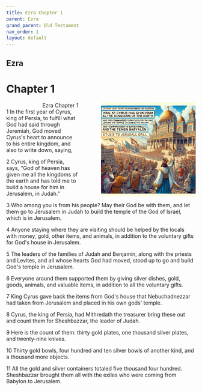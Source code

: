 ```yaml
---
title: Ezra Chapter 1
parent: Ezra
grand_parent: Old Testament
nav_order: 1
layout: default
---
```


## Ezra

# Chapter 1

<div style="clear: both; text-align: right;">
    <img src="/assets/Image/Ezra/500/1.jpg" alt="Ezra Chapter 1" class="chapter-image" style="max-width: 50%; height: auto; float: right; margin: 0 0 10px 10px; padding-left: 10%;">
    <figcaption style="font-size: 14px;">Ezra Chapter 1</figcaption>
</div>
1 In the first year of Cyrus, king of Persia, to fulfill what God had said through Jeremiah, God moved Cyrus's heart to announce to his entire kingdom, and also to write down, saying,

2 Cyrus, king of Persia, says, "God of heaven has given me all the kingdoms of the earth and has told me to build a house for him in Jerusalem, in Judah."

3 Who among you is from his people? May their God be with them, and let them go to Jerusalem in Judah to build the temple of the God of Israel, which is in Jerusalem.

4 Anyone staying where they are visiting should be helped by the locals with money, gold, other items, and animals, in addition to the voluntary gifts for God's house in Jerusalem.

5 The leaders of the families of Judah and Benjamin, along with the priests and Levites, and all whose hearts God had moved, stood up to go and build God's temple in Jerusalem.

6 Everyone around them supported them by giving silver dishes, gold, goods, animals, and valuable items, in addition to all the voluntary gifts.

7 King Cyrus gave back the items from God's house that Nebuchadnezzar had taken from Jerusalem and placed in his own gods' temple.

8 Cyrus, the king of Persia, had Mithredath the treasurer bring these out and count them for Sheshbazzar, the leader of Judah.

9 Here is the count of them: thirty gold plates, one thousand silver plates, and twenty-nine knives.

10 Thirty gold bowls, four hundred and ten silver bowls of another kind, and a thousand more objects.

11 All the gold and silver containers totaled five thousand four hundred. Sheshbazzar brought them all with the exiles who were coming from Babylon to Jerusalem.



